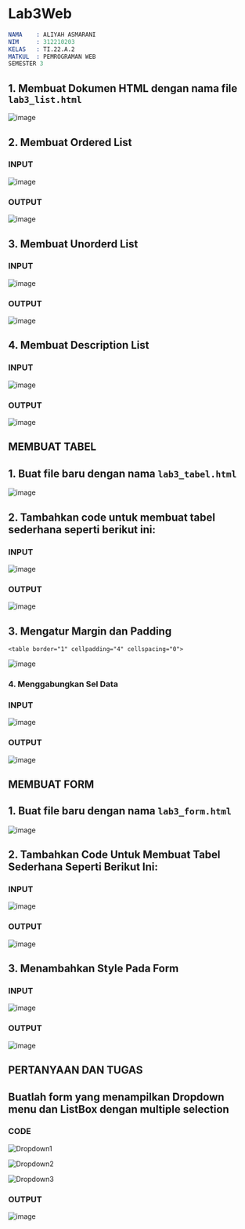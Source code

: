 # Lab3Web

```s
NAMA    : ALIYAH ASMARANI
NIM     : 312210203
KELAS   : TI.22.A.2
MATKUL  : PEMROGRAMAN WEB
SEMESTER 3
```

## 1. Membuat Dokumen HTML dengan nama file  `lab3_list.html`

![image](https://github.com/Aliyahasmarani/Lab3Web/assets/115197672/046362e2-32e4-4cd8-ab83-de5a74401aa7)

## 2. Membuat Ordered List

### INPUT
![image](https://github.com/Aliyahasmarani/Lab3Web/assets/115197672/e8af4896-c645-4aa7-b132-c3b32e29ca4a)

### OUTPUT
![image](https://github.com/Aliyahasmarani/Lab3Web/assets/115197672/29f2c599-1a1f-400a-bb0e-06bba31ae9c7)

## 3. Membuat Unorderd List

### INPUT
![image](https://github.com/Aliyahasmarani/Lab3Web/assets/115197672/3add1a98-b5cc-43b8-9143-abcc4d168972)

### OUTPUT
![image](https://github.com/Aliyahasmarani/Lab3Web/assets/115197672/062d216d-af59-420f-8f64-024769d749cc)

## 4. Membuat Description List

### INPUT
![image](https://github.com/Aliyahasmarani/Lab3Web/assets/115197672/b4230629-a638-4789-bc5a-3fe287543dfd)

### OUTPUT
![image](https://github.com/Aliyahasmarani/Lab3Web/assets/115197672/1edd42a1-ed19-4199-9b78-a4be673b13b4)

## MEMBUAT TABEL
## 1. Buat file baru dengan nama `lab3_tabel.html`

![image](https://github.com/Aliyahasmarani/Lab3Web/assets/115197672/7730c4fc-3082-4300-8235-e5761e276fbc)

## 2. Tambahkan code untuk membuat tabel sederhana seperti berikut ini:

### INPUT
![image](https://github.com/Aliyahasmarani/Lab3Web/assets/115197672/3c10a154-df4b-468a-bf72-3afb8f2695db)

### OUTPUT
![image](https://github.com/Aliyahasmarani/Lab3Web/assets/115197672/3463c824-dea3-412b-b1f4-12eaa5b6c241)

## 3. Mengatur Margin dan Padding

```
<table border="1" cellpadding="4" cellspacing="0">
```
![image](https://github.com/Aliyahasmarani/Lab3Web/assets/115197672/099bf58b-72ca-4263-9b1b-334a75c4855f)

### 4. Menggabungkan Sel Data

### INPUT
![image](https://github.com/Aliyahasmarani/Lab3Web/assets/115197672/74601dc7-4f2e-4f17-94d8-0d997fe703fc)

### OUTPUT
![image](https://github.com/Aliyahasmarani/Lab3Web/assets/115197672/dd35a748-5e1b-4269-8f06-ae8a04f50d60)

## MEMBUAT FORM
## 1. Buat file baru dengan nama `lab3_form.html`

![image](https://github.com/Aliyahasmarani/Lab3Web/assets/115197672/dbb48ba8-c2fb-473f-aea0-16899be1a249)

## 2. Tambahkan Code Untuk Membuat Tabel Sederhana Seperti Berikut Ini:

### INPUT
![image](https://github.com/Aliyahasmarani/Lab3Web/assets/115197672/daa40f11-62c3-43ac-8e3d-ee4c4293fd79)

### OUTPUT
![image](https://github.com/Aliyahasmarani/Lab3Web/assets/115197672/2650be95-ff57-438b-a648-52dd3e99d287)

## 3. Menambahkan Style Pada Form

### INPUT
![image](https://github.com/Aliyahasmarani/Lab3Web/assets/115197672/cff8fd20-c815-436d-a836-c4708f8eefa1)

### OUTPUT
![image](https://github.com/Aliyahasmarani/Lab3Web/assets/115197672/f8af2223-a10d-40d5-a600-60b40f20404b)

## PERTANYAAN DAN TUGAS
## Buatlah form yang menampilkan Dropdown menu dan ListBox dengan multiple selection

### CODE

![Dropdown1](https://github.com/Aliyahasmarani/Lab3Web/assets/115197672/4ae9d53e-36fb-4c73-be96-950cffe6532a)

![Dropdown2](https://github.com/Aliyahasmarani/Lab3Web/assets/115197672/fd6c4622-7148-48c0-aefb-c0263d44f891)

![Dropdown3](https://github.com/Aliyahasmarani/Lab3Web/assets/115197672/8e4a9815-231a-445e-9794-ac7bb2a4b1aa)

### OUTPUT

![image](https://github.com/Aliyahasmarani/Lab3Web/assets/115197672/1b72c72b-0726-4037-8d44-992f02077864)










